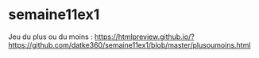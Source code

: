 # semaine11ex1

Jeu du plus ou du moins : https://htmlpreview.github.io/?https://github.com/datke360/semaine11ex1/blob/master/plusoumoins.html
